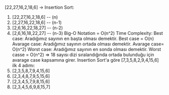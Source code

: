[22,27,16,2,18,6] -> Insertion Sort:
1. [22,27,16,2,18,6] -- (n)
2. [2,27,16,22,18,6] -- (n-1)
3. [2,6,16,22,18,27] -- (n-2)
4. [2,6,16,18,22,27] -- (n-3)
Big-O Notation = O(n^2) 
Time Complexity:
Best case: Aradığımız sayının en başta olması demektir. Best case = O(n)
Avarage case: Aradığımız sayının ortada olması demektir. Avarage case= O(n^2)
Worst case: Aradığımız sayının en sonda olması demektir. Worst casse = O(n^2)
=> 18 sayısı dizi sıralandığında ortada bulunduğu için avarage case kapsamına girer.
Insertion Sort'a göre  [7,3,5,8,2,9,4,15,6] ilk 4 adımı:
1. [2,3,5,8,7,9,4,15,6]  
2. [2,3,4,8,7,9,5,15,6] 
3. [2,3,4,5,7,9,8,15,6] 
4. [2,3,4,5,6,9,8,15,7] 
